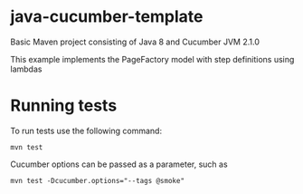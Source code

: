 # java-cucumber-template

Basic Maven project consisting of Java 8 and Cucumber JVM 2.1.0

This example implements the PageFactory model with step definitions using lambdas

# Running tests 
To run tests use the following command:

`mvn test`

Cucumber options can be passed as a parameter, such as

`mvn test -Dcucumber.options="--tags @smoke"`
